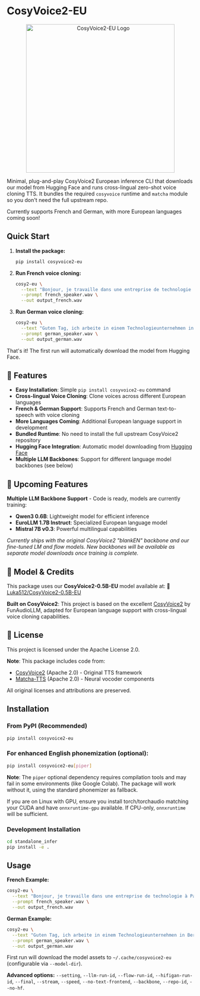 # CosyVoice2-EU

<div align="center">
  <img src="https://horstmann.tech/cosyvoice2-demo/cosyvoice2-logo-clear.png" alt="CosyVoice2-EU Logo" width="400"/>
</div>

Minimal, plug-and-play CosyVoice2 European inference CLI that downloads our model from Hugging Face and runs cross-lingual zero-shot voice cloning TTS. It bundles the required `cosyvoice` runtime and `matcha` module so you don't need the full upstream repo.

Currently supports French and German, with more European languages coming soon!


## Quick Start

1. **Install the package:**
   ```bash
   pip install cosyvoice2-eu
   ```

2. **Run French voice cloning:**
   ```bash
   cosy2-eu \
     --text "Bonjour, je travaille dans une entreprise de technologie à Paris. CosyVoice 2 offre des capacités de synthèse vocale remarquables." \
     --prompt french_speaker.wav \
     --out output_french.wav
   ```

3. **Run German voice cloning:**
   ```bash
   cosy2-eu \
     --text "Guten Tag, ich arbeite in einem Technologieunternehmen in Berlin. CosyVoice 2 bietet beeindruckende Sprachsynthese-Funktionen." \
     --prompt german_speaker.wav \
     --out output_german.wav
   ```

That's it! The first run will automatically download the model from Hugging Face.


## 🎯 Features

- **Easy Installation**: Simple `pip install cosyvoice2-eu` command
- **Cross-lingual Voice Cloning**: Clone voices across different European languages
- **French & German Support**: Supports French and German text-to-speech with voice cloning
- **More Languages Coming**: Additional European language support in development
- **Bundled Runtime**: No need to install the full upstream CosyVoice2 repository
- **Hugging Face Integration**: Automatic model downloading from [Hugging Face](https://huggingface.co/Luka512/CosyVoice2-0.5B-EU)
- **Multiple LLM Backbones**: Support for different language model backbones (see below)

## 🚀 Upcoming Features

**Multiple LLM Backbone Support** - Code is ready, models are currently training:
- **Qwen3 0.6B**: Lightweight model for efficient inference
- **EuroLLM 1.7B Instruct**: Specialized European language model
- **Mistral 7B v0.3**: Powerful multilingual capabilities

*Currently ships with the original CosyVoice2 "blankEN" backbone and our fine-tuned LM and flow models. New backbones will be available as separate model downloads once training is complete.*

## 📖 Model & Credits

This package uses our **CosyVoice2-0.5B-EU** model available at: 
🤗 [Luka512/CosyVoice2-0.5B-EU](https://huggingface.co/Luka512/CosyVoice2-0.5B-EU)

**Built on CosyVoice2**: This project is based on the excellent [CosyVoice2](https://github.com/FunAudioLLM/CosyVoice2) by FunAudioLLM, adapted for European language support with cross-lingual voice cloning capabilities.

## 📜 License

This project is licensed under the Apache License 2.0. 

**Note**: This package includes code from:
- [CosyVoice2](https://github.com/FunAudioLLM/CosyVoice2) (Apache 2.0) - Original TTS framework
- [Matcha-TTS](https://github.com/shivammathur/Matcha-TTS) (Apache 2.0) - Neural vocoder components

All original licenses and attributions are preserved.

## Installation

### From PyPI (Recommended)

```bash
pip install cosyvoice2-eu
```

### For enhanced English phonemization (optional):
```bash
pip install cosyvoice2-eu[piper]
```

**Note**: The `piper` optional dependency requires compilation tools and may fail in some environments (like Google Colab). The package will work without it, using the standard phonemizer as fallback.

If you are on Linux with GPU, ensure you install torch/torchaudio matching your CUDA and have `onnxruntime-gpu` available. If CPU-only, `onnxruntime` will be sufficient.

### Development Installation

```bash
cd standalone_infer
pip install -e .
```

## Usage

**French Example:**
```bash
cosy2-eu \
  --text "Bonjour, je travaille dans une entreprise de technologie à Paris. CosyVoice 2 offre des capacités de synthèse vocale remarquables." \
  --prompt french_speaker.wav \
  --out output_french.wav
```

**German Example:**
```bash
cosy2-eu \
  --text "Guten Tag, ich arbeite in einem Technologieunternehmen in Berlin. CosyVoice 2 bietet beeindruckende Sprachsynthese-Funktionen." \
  --prompt german_speaker.wav \
  --out output_german.wav
```

First run will download the model assets to `~/.cache/cosyvoice2-eu` (configurable via `--model-dir`).

**Advanced options:** `--setting`, `--llm-run-id`, `--flow-run-id`, `--hifigan-run-id`, `--final`, `--stream`, `--speed`, `--no-text-frontend`, `--backbone`, `--repo-id`, `--no-hf`.




